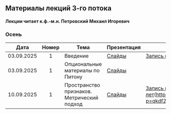 ## Материалы лекций 3-го потока 
#### Лекции читает  к.ф.-м.н. Петровский Михаил Игоревич

### Осень

| Дата | Номер | Тема | Презентация | Запись | 
| :---: | :---: | --- | --- | --- |
| 03.09.2025 | 1 | Введение | [Слайды](https://github.com/MSU-ML-COURSE/ML-COURSE-25-26/blob/master/slides/3_stream/ML1-Intro-2025.pdf) |[Запись прошлых лет](https://rutube.ru/video/private/7924afbe3094ea8ea353c4a7a03bdf70/?p=finFQnHr5sPC20QFQVvudw) |
| 03.09.2025 | 1 | Опциональные материалы по Питону | [Слайды](https://github.com/MSU-ML-COURSE/ML-COURSE-25-26/blob/master/slides/3_stream/ML2-Python.pdf) | 
| 10.09.2025 | 1 | Пространство признаков. Метрический подход | [Слайды](https://github.com/MSU-ML-COURSE/ML-COURSE-25-26/blob/master/slides/3_stream/ML2-Tasks&Metric-2025.pdf) |[Запись прошлых лет](https://rutube.ru/video/private/7702e751dcef51af86356e4bcfc51c4d/?p=YKDqaGvwriLKmszIQ8aQwg)(https://rutube.ru/video/private/170158ac135f09c00a378c4018668272/?p=qkdf24vNNl8ME-owVjYlCg). |
